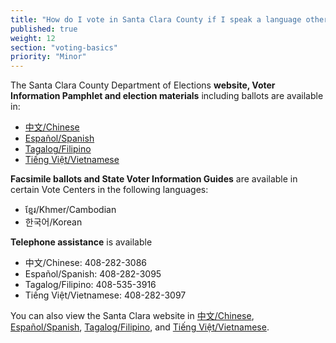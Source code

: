 ```yaml
---
title: "How do I vote in Santa Clara County if I speak a language other than English?"
published: true
weight: 12
section: "voting-basics"
priority: "Minor"
---
```


The Santa Clara County Department of Elections **website, Voter Information Pamphlet and election materials** including ballots are available in:  

- [中文/Chinese](https://www.sccgov.org/sites/rov/Chinese/Pages/default.aspx)  
- [Español/Spanish](https://www.sccgov.org/sites/rov/Spanish/Pages/default.aspx)  
- [Tagalog/Filipino](https://www.sccgov.org/sites/rov/Tagalog/Pages/default.aspx)  
- [Tiếng Việt/Vietnamese](https://www.sccgov.org/sites/rov/Vietnamese/Pages/default.aspx)  

**Facsimile ballots and State Voter Information Guides** are available in certain Vote Centers in the following languages:  

- ខ្មែរ/Khmer/Cambodian  
- 한국어/Korean  

**Telephone assistance** is available  

- 中文/Chinese: 408-282-3086  
- Español/Spanish: 408-282-3095  
- Tagalog/Filipino: 408-535-3916  
- Tiếng Việt/Vietnamese: 408-282-3097  

You can also view the Santa Clara website in [中文/Chinese](https://www.sccgov.org/sites/rov/Chinese/Pages/default.aspx), [Español/Spanish](https://www.sccgov.org/sites/rov/Spanish/Pages/default.aspx), [Tagalog/Filipino](https://www.sccgov.org/sites/rov/Tagalog/Pages/default.aspx), and [Tiếng Việt/Vietnamese](https://www.sccgov.org/sites/rov/Vietnamese/Pages/default.aspx).   

